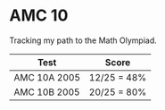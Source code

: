 # AMC 10
Tracking my path to the Math Olympiad. 


| Test          | Score        |
| ------------- | -------------|
| AMC 10A 2005	| 12/25 = 48%  |
| AMC 10B 2005	| 20/25 = 80%  |
